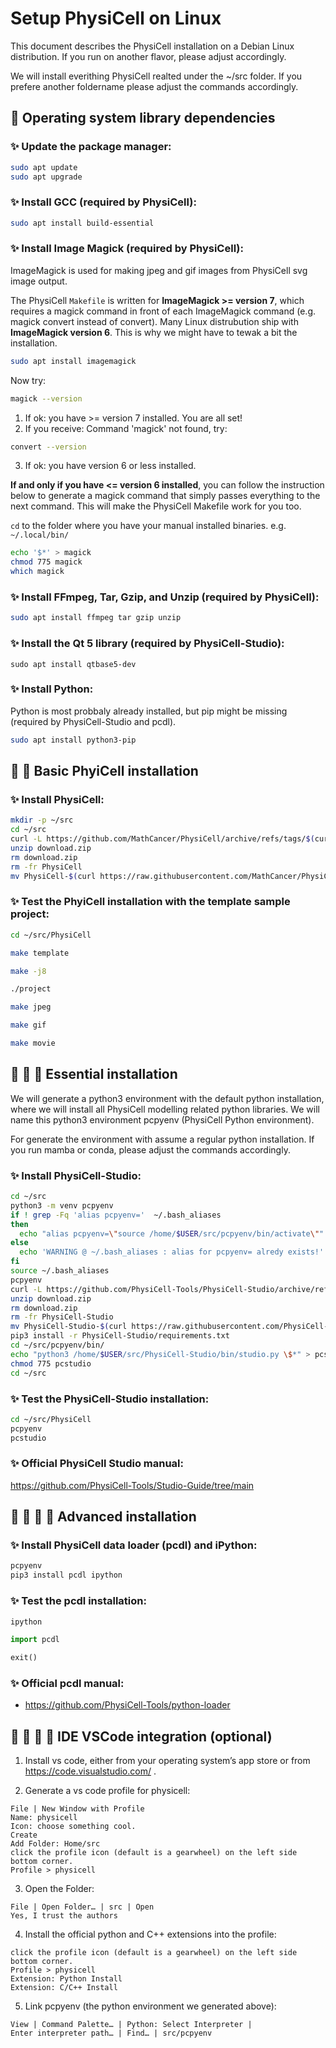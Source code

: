 # Setup PhysiCell on Linux

This document describes the PhysiCell installation on a Debian Linux distribution.
If you run on another flavor, please adjust accordingly.

We will install everithing PhysiCell realted under the ~/src folder.
If you prefere another foldername please adjust the commands accordingly.


## &#x1F427; Operating system library dependencies

### &#x2728; Update the package manager:

```bash
sudo apt update
sudo apt upgrade
```

### &#x2728; Install GCC (required by PhysiCell):

```bash
sudo apt install build-essential
```

### &#x2728; Install Image Magick (required by PhysiCell):

ImageMagick is used for making jpeg and gif images from PhysiCell svg image output.

The PhysiCell `Makefile` is written for **ImageMagick >=  version 7**, which requires a magick command in front of each ImageMagick command (e.g. magick convert instead of convert).
Many Linux distrubution ship with **ImageMagick version 6**.
This is why we might have to tewak a bit the installation.

```bash
sudo apt install imagemagick
```

Now try:
```bash
magick --version
```

1. If ok: you have >= version 7 installed. You are all set!
2. If you receive: Command 'magick' not found, try:
```bash
convert --version
```
3. If ok: you have version 6 or less installed.

**If and only if you have <= version 6 installed**, you can follow the instruction below to generate a magick command that simply passes everything to the next command. This will make the PhysiCell Makefile work for you too.

`cd` to the folder where you have your manual installed binaries. e.g. `~/.local/bin/`

```bash
echo '$*' > magick
chmod 775 magick
which magick
```

### &#x2728; Install FFmpeg, Tar, Gzip, and Unzip (required by PhysiCell):

```bash
sudo apt install ffmpeg tar gzip unzip
```

### &#x2728; Install the Qt 5 library (required by PhysiCell-Studio):
```
sudo apt install qtbase5-dev
```

### &#x2728; Install Python:

Python is most probbaly already installed, but pip might be missing (required by PhysiCell-Studio and pcdl).

```bash
sudo apt install python3-pip
```


## &#x1F427; &#x1F427; Basic PhyiCell installation

### &#x2728; Install  PhysiCell:

```bash
mkdir -p ~/src
cd ~/src
curl -L https://github.com/MathCancer/PhysiCell/archive/refs/tags/$(curl https://raw.githubusercontent.com/MathCancer/PhysiCell/master/VERSION.txt).zip > download.zip
unzip download.zip
rm download.zip
rm -fr PhysiCell
mv PhysiCell-$(curl https://raw.githubusercontent.com/MathCancer/PhysiCell/master/VERSION.txt) PhysiCell
```

### &#x2728; Test the PhyiCell installation with the template sample project:

```bash
cd ~/src/PhysiCell
```
```bash
make template
```
```bash
make -j8
```
```bash
./project
```
```bash
make jpeg
```
```bash
make gif
```
```bash
make movie
```


## &#x1F427; &#x1F427; &#x1F427; Essential installation

We will generate a python3 environment with the default python installation, where we will install all PhysiCell modelling related python libraries.
We will name this python3 environment pcpyenv (PhysiCell Python environment).

For generate the environment with assume a regular python installation.
If you run mamba or conda, please adjust the commands accordingly.

### &#x2728; Install PhysiCell-Studio:

```bash
cd ~/src
python3 -m venv pcpyenv
if ! grep -Fq 'alias pcpyenv='  ~/.bash_aliases
then
  echo "alias pcpyenv=\"source /home/$USER/src/pcpyenv/bin/activate\"" >> ~/.bash_aliases
else
  echo 'WARNING @ ~/.bash_aliases : alias for pcpyenv= alredy exists!'
fi
source ~/.bash_aliases
pcpyenv
curl -L https://github.com/PhysiCell-Tools/PhysiCell-Studio/archive/refs/tags/v$(curl https://raw.githubusercontent.com/PhysiCell-Tools/PhysiCell-Studio/refs/heads/main/VERSION.txt).zip > download.zip
unzip download.zip
rm download.zip
rm -fr PhysiCell-Studio
mv PhysiCell-Studio-$(curl https://raw.githubusercontent.com/PhysiCell-Tools/PhysiCell-Studio/refs/heads/main/VERSION.txt) PhysiCell-Studio
pip3 install -r PhysiCell-Studio/requirements.txt
cd ~/src/pcpyenv/bin/
echo "python3 /home/$USER/src/PhysiCell-Studio/bin/studio.py \$*" > pcstudio
chmod 775 pcstudio
cd ~/src
```

### &#x2728; Test the PhysiCell-Studio installation:

```bash
cd ~/src/PhysiCell
pcpyenv
pcstudio
```

### &#x2728; Official PhysiCell Studio manual:

https://github.com/PhysiCell-Tools/Studio-Guide/tree/main


## &#x1F427; &#x1F427; &#x1F427; &#x1F427; Advanced installation

### &#x2728; Install PhysiCell data loader (pcdl) and iPython:

```bash
pcpyenv
pip3 install pcdl ipython
```
### &#x2728; Test the pcdl installation:

```bash
ipython
```
```python
import pcdl
```
```python
exit()
```

### &#x2728; Official pcdl manual:

+ https://github.com/PhysiCell-Tools/python-loader



## &#x1F427; &#x1F427; &#x1F427; &#x1F427; IDE VSCode integration (optional)

1. Install vs code, either from your operating system’s app store or from https://code.visualstudio.com/ .

2. Generate a vs code profile for physicell:

```
File | New Window with Profile
Name: physicell
Icon: choose something cool.
Create
Add Folder: Home/src
click the profile icon (default is a gearwheel) on the left side bottom corner.
Profile > physicell
```

3. Open the Folder:

```
File | Open Folder… | src | Open
Yes, I trust the authors
```

4. Install the official python and C++ extensions into the profile:

```
click the profile icon (default is a gearwheel) on the left side bottom corner.
Profile > physicell
Extension: Python Install
Extension: C/C++ Install
```

5. Link pcpyenv (the python environment we generated above):

```
View | Command Palette… | Python: Select Interpreter |
Enter interpreter path… | Find… | src/pcpyenv
```
